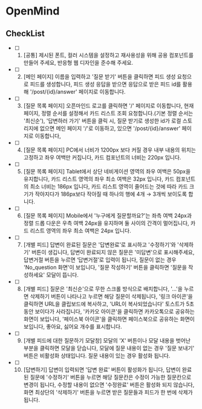 # OpenMind

## CheckList
-[ ] 1. [공통] 제시된 폰트, 컬러 시스템을 설정하고 재사용성을 위해 공용 컴포넌트를 만들어 주세요, 반응형 웹 디자인을 준수해 주세요.


-[ ] 2. [메인 페이지] 이름을 입력하고 '질문 받기' 버튼을 클릭하면 피드 생성 요청으로 피드를 생성합니다, 피드 생성 응답을 받으면 응답으로 받은 피드 id를 활용해 '/post/{id}/answer' 페이지로 이동합니다.


-[ ] 3. [질문 목록 페이지] 오픈마인드 로고를 클릭하면 '/' 페이지로 이동합니다, 현재 페이지, 정렬 순서를 설정해서 카드 리스트 조회 요청합니다.(기본 정렬 순서는 '최신순'), '답변하러 가기' 버튼을 클릭 시, 질문 받기로 생성한 id가 로컬 스토리지에 없으면 메인 페이지 '/'로 이동하고, 있으면 '/post/{id}/answer' 페이지로 이동합니다,


-[ ] 4. [질문 목록 페이지] PC에서 너비가 1200px 보다 커질 경우 내부 내용의 위치는 고정하고 좌우 여백만 커집니다, 카드 컴포넌트의 너비는 220px 입니다.


-[ ] 5. [질문 목록 페이지] Tablet에서 상단 네비게이션 영역의 좌우 여백은 50px을 유지합니다, 카드 리스트 영역의 좌우 최소 여백은 32px 입니다, 카드 컴포넌트의 최소 너비는 186px 입니다, 카드 리스트 영역이 줄어드는 것에 따라 카드 크기가 작아지다가 186px보다 작아질 때 하나의 행에 4개 → 3개씩 보이도록 합니다.


-[ ] 6. [질문 목록 페이지] Mobile에서 '누구에게 질문할까요?'는 좌측 여백 24px과 정렬 드롭 다운은 우측 여백 24px을 유지하며 둘 사이의 간격이 멀어집니다, 카드 리스트 영역의 좌우 최소 여백은 24px 입니다.


-[ ] 7. [개별 피드] 답변이 완료된 질문은 '답변완료'로 표시하고 '수정하기'와 '삭제하기' 버튼이 생깁니다, 답변이 완료되지 않은 질문은 '미답변'으로 표시해주세요, 답변거절 버튼을 누르면 ‘답변거절’로 입력이 됩니다, 질문이 없는 경우 'No_question 화면'이 보입니다, '질문 작성하기' 버튼을 클릭하면 '질문을 작성하세요' 모달이 뜹니다.


-[ ] 8. [개별 피드] 질문은 '최신순'으로 무한 스크롤 방식으로 배치합니다, '…'을 누르면 삭제하기 버튼이 나타나고 누르면 해당 질문이 삭제됩니다, '링크 아이콘'을 클릭하면 URL을 클립보드에 복사하고, 'URL이 복사되었습니다' 토스트가 5초 동안 보이다가 사라집니다, '카카오 아이콘'을 클릭하면 카카오톡으로 공유하는 화면이 보입니다, '페이스북 아이콘'을 클릭하면 페이스북으로 공유하는 화면이 보입니다, 좋아요, 싫어요 개수를 표시합니다.


-[ ] 9. [개별 피드에 대한 질문하기 모달창] 모달의 'X' 버튼이나 모달 내용을 벗어난 부분을 클릭하면 모달을 닫습니다, 모달에 질문 내용이 없는 경우 '질문 보내기' 버튼은 비활성화 상태입니다. 질문 내용이 있는 경우 활성화 됩니다.


-[ ] 10. [답변하기] 답변이 입력되면 '답변 완료' 버튼이 활성화가 됩니다, 답변이 완료된 질문에 '수정하기' 버튼을 누르면 해당 질문칸은 수정이 가능한 질문칸으로 변경이 됩니다, 수정할 내용이 없으면 '수정완료' 버튼은 활성화 되지 않습니다, 화면 최상단의 '삭제하기' 버튼을 누르면 받은 질문들과 피드가 한 번에 삭제가 됩니다.
